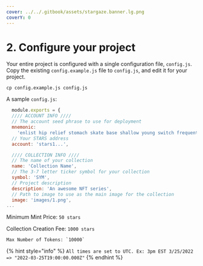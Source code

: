 ```yaml
---
cover: ../../.gitbook/assets/stargaze.banner.lg.png
coverY: 0
---
```


# 2. Configure your project

Your entire project is configured with a single configuration file, `config.js`. Copy the existing `config.example.js` file to `config.js`, and edit it for your project.

```
cp config.example.js config.js
```

A sample `config.js`:

```javascript
  module.exports = {
  //// ACCOUNT INFO ////
  // The account seed phrase to use for deployment
  mnemonic:
    'enlist hip relief stomach skate base shallow young switch frequent cry park',
  // Your STARS address
  account: 'stars1...',

  //// COLLECTION INFO ////
  // The name of your collection
  name: 'Collection Name',
  // The 3-7 letter ticker symbol for your collection
  symbol: 'SYM',
  // Project description
  description: 'An awesome NFT series',
  // Path to image to use as the main image for the collection
  image: 'images/1.png',
...
```

Minimum Mint Price: `50 stars`

Collection Creation Fee: `1000 stars`

`` Max Number of Tokens: `10000` ``

{% hint style="info" %}
`All times are set to UTC. Ex: 3pm EST 3/25/2022 => "2022-03-25T19:00:00.000Z"`
{% endhint %}

